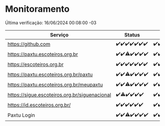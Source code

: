 # Monitoramento

Última verificação: 16/06/2024 00:08:00 -03

|Serviço|Status|Últimas 24h|
|---|---|---|
|https://github.com|<span title="2024-06-09: OK=24">✔️</span><span title="2024-06-10: OK=25">✔️</span><span title="2024-06-11: OK=24">✔️</span><span title="2024-06-12: OK=24">✔️</span><span title="2024-06-13: OK=24">✔️</span><span title="2024-06-14: OK=24">✔️</span><span title="2024-06-15: OK=4">✔️</span>|<span title="15/06/2024 01:08:00 -03 : 200">✔️</span><span title="15/06/2024 02:07:00 -03 : 200">✔️</span><span title="15/06/2024 03:08:00 -03 : 200">✔️</span><span title="15/06/2024 04:06:00 -03 : 200">✔️</span><span title="15/06/2024 05:08:00 -03 : 200">✔️</span><span title="15/06/2024 06:06:00 -03 : 200">✔️</span><span title="15/06/2024 07:06:00 -03 : 200">✔️</span><span title="15/06/2024 08:03:00 -03 : 200">✔️</span><span title="15/06/2024 09:11:00 -03 : 200">✔️</span><span title="15/06/2024 10:07:00 -03 : 200">✔️</span><span title="15/06/2024 11:06:00 -03 : 200">✔️</span><span title="15/06/2024 12:07:00 -03 : 200">✔️</span><span title="15/06/2024 13:08:00 -03 : 200">✔️</span><span title="15/06/2024 14:06:00 -03 : 200">✔️</span><span title="15/06/2024 15:09:00 -03 : 200">✔️</span><span title="15/06/2024 16:03:00 -03 : 200">✔️</span><span title="15/06/2024 17:06:00 -03 : 200">✔️</span><span title="15/06/2024 18:04:00 -03 : 200">✔️</span><span title="15/06/2024 19:06:00 -03 : 200">✔️</span><span title="15/06/2024 20:07:00 -03 : 200">✔️</span><span title="15/06/2024 21:36:00 -03 : 200">✔️</span><span title="15/06/2024 22:59:00 -03 : 200">✔️</span><span title="15/06/2024 23:32:00 -03 : 200">✔️</span><span title="16/06/2024 00:07:00 -03 : 200">✔️</span>|
|https://paxtu.escoteiros.org.br|<span title="2024-06-09: OK=24">✔️</span><span title="2024-06-10: OK=25">✔️</span><span title="2024-06-11: OK=23, Falhas=1">⚠️</span><span title="2024-06-12: OK=24">✔️</span><span title="2024-06-13: OK=24">✔️</span><span title="2024-06-14: OK=24">✔️</span><span title="2024-06-15: OK=4">✔️</span>|<span title="15/06/2024 01:08:00 -03 : 200">✔️</span><span title="15/06/2024 02:07:00 -03 : 200">✔️</span><span title="15/06/2024 03:08:00 -03 : 200">✔️</span><span title="15/06/2024 04:06:00 -03 : 200">✔️</span><span title="15/06/2024 05:08:00 -03 : 200">✔️</span><span title="15/06/2024 06:06:00 -03 : 200">✔️</span><span title="15/06/2024 07:06:00 -03 : 200">✔️</span><span title="15/06/2024 08:03:00 -03 : 200">✔️</span><span title="15/06/2024 09:11:00 -03 : 200">✔️</span><span title="15/06/2024 10:07:00 -03 : 200">✔️</span><span title="15/06/2024 11:06:00 -03 : 200">✔️</span><span title="15/06/2024 12:07:00 -03 : 200">✔️</span><span title="15/06/2024 13:08:00 -03 : 200">✔️</span><span title="15/06/2024 14:06:00 -03 : 200">✔️</span><span title="15/06/2024 15:09:00 -03 : 200">✔️</span><span title="15/06/2024 16:03:00 -03 : 200">✔️</span><span title="15/06/2024 17:06:00 -03 : 200">✔️</span><span title="15/06/2024 18:04:00 -03 : 200">✔️</span><span title="15/06/2024 19:06:00 -03 : 0">❌</span><span title="15/06/2024 20:07:00 -03 : 200">✔️</span><span title="15/06/2024 21:36:00 -03 : 200">✔️</span><span title="15/06/2024 22:59:00 -03 : 200">✔️</span><span title="15/06/2024 23:32:00 -03 : 200">✔️</span><span title="16/06/2024 00:07:00 -03 : 200">✔️</span>|
|https://escoteiros.org.br|<span title="2024-06-09: OK=24">✔️</span><span title="2024-06-10: OK=25">✔️</span><span title="2024-06-11: OK=24">✔️</span><span title="2024-06-12: OK=24">✔️</span><span title="2024-06-13: OK=24">✔️</span><span title="2024-06-14: OK=24">✔️</span><span title="2024-06-15: OK=4">✔️</span>|<span title="15/06/2024 01:08:00 -03 : 200">✔️</span><span title="15/06/2024 02:07:00 -03 : 200">✔️</span><span title="15/06/2024 03:08:00 -03 : 200">✔️</span><span title="15/06/2024 04:06:00 -03 : 200">✔️</span><span title="15/06/2024 05:08:00 -03 : 200">✔️</span><span title="15/06/2024 06:06:00 -03 : 200">✔️</span><span title="15/06/2024 07:06:00 -03 : 200">✔️</span><span title="15/06/2024 08:03:00 -03 : 200">✔️</span><span title="15/06/2024 09:11:00 -03 : 200">✔️</span><span title="15/06/2024 10:07:00 -03 : 200">✔️</span><span title="15/06/2024 11:06:00 -03 : 200">✔️</span><span title="15/06/2024 12:07:00 -03 : 200">✔️</span><span title="15/06/2024 13:08:00 -03 : 200">✔️</span><span title="15/06/2024 14:06:00 -03 : 200">✔️</span><span title="15/06/2024 15:09:00 -03 : 200">✔️</span><span title="15/06/2024 16:03:00 -03 : 200">✔️</span><span title="15/06/2024 17:07:00 -03 : 200">✔️</span><span title="15/06/2024 18:04:00 -03 : 200">✔️</span><span title="15/06/2024 19:06:00 -03 : 200">✔️</span><span title="15/06/2024 20:07:00 -03 : 200">✔️</span><span title="15/06/2024 21:36:00 -03 : 200">✔️</span><span title="15/06/2024 22:59:00 -03 : 200">✔️</span><span title="15/06/2024 23:32:00 -03 : 200">✔️</span><span title="16/06/2024 00:07:00 -03 : 200">✔️</span>|
|https://paxtu.escoteiros.org.br/paxtu|<span title="2024-06-09: OK=24">✔️</span><span title="2024-06-10: OK=25">✔️</span><span title="2024-06-11: OK=23, Falhas=1">⚠️</span><span title="2024-06-12: OK=24">✔️</span><span title="2024-06-13: OK=24">✔️</span><span title="2024-06-14: OK=24">✔️</span><span title="2024-06-15: OK=4">✔️</span>|<span title="15/06/2024 01:08:00 -03 : 200">✔️</span><span title="15/06/2024 02:07:00 -03 : 200">✔️</span><span title="15/06/2024 03:08:00 -03 : 200">✔️</span><span title="15/06/2024 04:06:00 -03 : 200">✔️</span><span title="15/06/2024 05:08:00 -03 : 200">✔️</span><span title="15/06/2024 06:06:00 -03 : 200">✔️</span><span title="15/06/2024 07:06:00 -03 : 200">✔️</span><span title="15/06/2024 08:03:00 -03 : 200">✔️</span><span title="15/06/2024 09:11:00 -03 : 200">✔️</span><span title="15/06/2024 10:07:00 -03 : 200">✔️</span><span title="15/06/2024 11:06:00 -03 : 200">✔️</span><span title="15/06/2024 12:07:00 -03 : 200">✔️</span><span title="15/06/2024 13:08:00 -03 : 200">✔️</span><span title="15/06/2024 14:06:00 -03 : 200">✔️</span><span title="15/06/2024 15:09:00 -03 : 200">✔️</span><span title="15/06/2024 16:03:00 -03 : 200">✔️</span><span title="15/06/2024 17:07:00 -03 : 200">✔️</span><span title="15/06/2024 18:04:00 -03 : 200">✔️</span><span title="15/06/2024 19:06:00 -03 : 0">❌</span><span title="15/06/2024 20:07:00 -03 : 200">✔️</span><span title="15/06/2024 21:36:00 -03 : 200">✔️</span><span title="15/06/2024 22:59:00 -03 : 200">✔️</span><span title="15/06/2024 23:33:00 -03 : 200">✔️</span><span title="16/06/2024 00:07:00 -03 : 200">✔️</span>|
|https://paxtu.escoteiros.org.br/meupaxtu|<span title="2024-06-09: OK=24">✔️</span><span title="2024-06-10: OK=25">✔️</span><span title="2024-06-11: OK=23, Falhas=1">⚠️</span><span title="2024-06-12: OK=24">✔️</span><span title="2024-06-13: OK=24">✔️</span><span title="2024-06-14: OK=24">✔️</span><span title="2024-06-15: OK=4">✔️</span>|<span title="15/06/2024 01:08:00 -03 : 200">✔️</span><span title="15/06/2024 02:07:00 -03 : 200">✔️</span><span title="15/06/2024 03:08:00 -03 : 200">✔️</span><span title="15/06/2024 04:06:00 -03 : 200">✔️</span><span title="15/06/2024 05:08:00 -03 : 200">✔️</span><span title="15/06/2024 06:06:00 -03 : 200">✔️</span><span title="15/06/2024 07:06:00 -03 : 200">✔️</span><span title="15/06/2024 08:03:00 -03 : 200">✔️</span><span title="15/06/2024 09:11:00 -03 : 200">✔️</span><span title="15/06/2024 10:07:00 -03 : 200">✔️</span><span title="15/06/2024 11:06:00 -03 : 200">✔️</span><span title="15/06/2024 12:07:00 -03 : 200">✔️</span><span title="15/06/2024 13:08:00 -03 : 200">✔️</span><span title="15/06/2024 14:06:00 -03 : 200">✔️</span><span title="15/06/2024 15:09:00 -03 : 200">✔️</span><span title="15/06/2024 16:03:00 -03 : 200">✔️</span><span title="15/06/2024 17:07:00 -03 : 200">✔️</span><span title="15/06/2024 18:04:00 -03 : 200">✔️</span><span title="15/06/2024 19:07:00 -03 : 0">❌</span><span title="15/06/2024 20:07:00 -03 : 200">✔️</span><span title="15/06/2024 21:36:00 -03 : 200">✔️</span><span title="15/06/2024 22:59:00 -03 : 200">✔️</span><span title="15/06/2024 23:33:00 -03 : 200">✔️</span><span title="16/06/2024 00:07:00 -03 : 200">✔️</span>|
|https://sigue.escoteiros.org.br/siguenacional|<span title="2024-06-10: OK=15">✔️</span><span title="2024-06-11: OK=23, Falhas=1">⚠️</span><span title="2024-06-12: OK=24">✔️</span><span title="2024-06-13: OK=24">✔️</span><span title="2024-06-14: OK=24">✔️</span><span title="2024-06-15: OK=4">✔️</span>|<span title="15/06/2024 01:08:00 -03 : 200">✔️</span><span title="15/06/2024 02:07:00 -03 : 200">✔️</span><span title="15/06/2024 03:08:00 -03 : 200">✔️</span><span title="15/06/2024 04:06:00 -03 : 200">✔️</span><span title="15/06/2024 05:08:00 -03 : 200">✔️</span><span title="15/06/2024 06:06:00 -03 : 200">✔️</span><span title="15/06/2024 07:06:00 -03 : 200">✔️</span><span title="15/06/2024 08:03:00 -03 : 200">✔️</span><span title="15/06/2024 09:11:00 -03 : 200">✔️</span><span title="15/06/2024 10:07:00 -03 : 200">✔️</span><span title="15/06/2024 11:06:00 -03 : 200">✔️</span><span title="15/06/2024 12:07:00 -03 : 200">✔️</span><span title="15/06/2024 13:08:00 -03 : 200">✔️</span><span title="15/06/2024 14:06:00 -03 : 200">✔️</span><span title="15/06/2024 15:09:00 -03 : 200">✔️</span><span title="15/06/2024 16:03:00 -03 : 200">✔️</span><span title="15/06/2024 17:07:00 -03 : 200">✔️</span><span title="15/06/2024 18:04:00 -03 : 200">✔️</span><span title="15/06/2024 19:07:00 -03 : 0">❌</span><span title="15/06/2024 20:07:00 -03 : 200">✔️</span><span title="15/06/2024 21:36:00 -03 : 200">✔️</span><span title="15/06/2024 22:59:00 -03 : 200">✔️</span><span title="15/06/2024 23:33:00 -03 : 200">✔️</span><span title="16/06/2024 00:08:00 -03 : 200">✔️</span>|
|https://id.escoteiros.org.br/|<span title="2024-06-10: OK=15">✔️</span><span title="2024-06-11: OK=24">✔️</span><span title="2024-06-12: OK=24">✔️</span><span title="2024-06-13: OK=24">✔️</span><span title="2024-06-14: OK=24">✔️</span><span title="2024-06-15: OK=4">✔️</span>|<span title="15/06/2024 01:08:00 -03 : 200">✔️</span><span title="15/06/2024 02:07:00 -03 : 200">✔️</span><span title="15/06/2024 03:08:00 -03 : 200">✔️</span><span title="15/06/2024 04:06:00 -03 : 200">✔️</span><span title="15/06/2024 05:08:00 -03 : 200">✔️</span><span title="15/06/2024 06:06:00 -03 : 200">✔️</span><span title="15/06/2024 07:06:00 -03 : 200">✔️</span><span title="15/06/2024 08:03:00 -03 : 200">✔️</span><span title="15/06/2024 09:11:00 -03 : 200">✔️</span><span title="15/06/2024 10:07:00 -03 : 200">✔️</span><span title="15/06/2024 11:06:00 -03 : 200">✔️</span><span title="15/06/2024 12:07:00 -03 : 200">✔️</span><span title="15/06/2024 13:08:00 -03 : 200">✔️</span><span title="15/06/2024 14:06:00 -03 : 200">✔️</span><span title="15/06/2024 15:09:00 -03 : 200">✔️</span><span title="15/06/2024 16:03:00 -03 : 200">✔️</span><span title="15/06/2024 17:07:00 -03 : 200">✔️</span><span title="15/06/2024 18:04:00 -03 : 200">✔️</span><span title="15/06/2024 19:07:00 -03 : 200">✔️</span><span title="15/06/2024 20:07:00 -03 : 200">✔️</span><span title="15/06/2024 21:36:00 -03 : 200">✔️</span><span title="15/06/2024 22:59:00 -03 : 200">✔️</span><span title="15/06/2024 23:33:00 -03 : 200">✔️</span><span title="16/06/2024 00:08:00 -03 : 200">✔️</span>|
|Paxtu Login|<span title="2024-06-09: OK=24">✔️</span><span title="2024-06-10: OK=25">✔️</span><span title="2024-06-11: OK=23, Falhas=1">⚠️</span><span title="2024-06-12: OK=24">✔️</span><span title="2024-06-13: OK=24">✔️</span><span title="2024-06-14: OK=24">✔️</span><span title="2024-06-15: OK=4">✔️</span>|<span title="15/06/2024 01:08:00 -03 : 200">✔️</span><span title="15/06/2024 02:07:00 -03 : 200">✔️</span><span title="15/06/2024 03:08:00 -03 : 200">✔️</span><span title="15/06/2024 04:06:00 -03 : 200">✔️</span><span title="15/06/2024 05:08:00 -03 : 200">✔️</span><span title="15/06/2024 06:06:00 -03 : 200">✔️</span><span title="15/06/2024 07:06:00 -03 : 200">✔️</span><span title="15/06/2024 08:03:00 -03 : 200">✔️</span><span title="15/06/2024 09:11:00 -03 : 200">✔️</span><span title="15/06/2024 10:07:00 -03 : 200">✔️</span><span title="15/06/2024 11:06:00 -03 : 200">✔️</span><span title="15/06/2024 12:07:00 -03 : 200">✔️</span><span title="15/06/2024 13:08:00 -03 : 200">✔️</span><span title="15/06/2024 14:06:00 -03 : 200">✔️</span><span title="15/06/2024 15:09:00 -03 : 200">✔️</span><span title="15/06/2024 16:03:00 -03 : 200">✔️</span><span title="15/06/2024 17:07:00 -03 : 200">✔️</span><span title="15/06/2024 18:04:00 -03 : 200">✔️</span><span title="15/06/2024 19:07:00 -03 : 504">❌</span><span title="15/06/2024 20:07:00 -03 : 200">✔️</span><span title="15/06/2024 21:36:00 -03 : 200">✔️</span><span title="15/06/2024 22:59:00 -03 : 200">✔️</span><span title="15/06/2024 23:33:00 -03 : 200">✔️</span><span title="16/06/2024 00:08:00 -03 : 200">✔️</span>|
